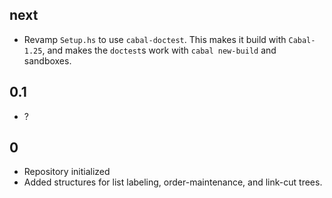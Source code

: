 next
----
* Revamp `Setup.hs` to use `cabal-doctest`. This makes it build
  with `Cabal-1.25`, and makes the `doctest`s work with `cabal new-build` and
  sandboxes.

0.1
---

* ?

## 0
* Repository initialized
* Added structures for list labeling, order-maintenance, and link-cut trees.
